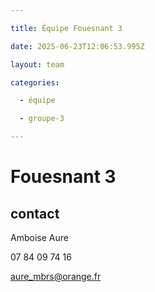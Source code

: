 ```yaml
---

title: Équipe Fouesnant 3

date: 2025-06-23T12:06:53.995Z

layout: team

categories:

  - équipe

  - groupe-3

---
```


# Fouesnant 3



## contact 

 Amboise Aure

07 84 09 74 16

aure_mbrs@orange.fr


